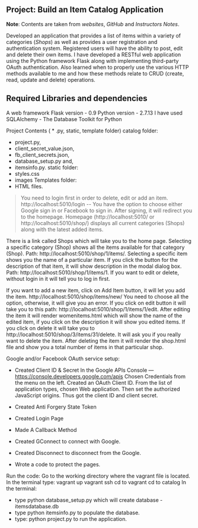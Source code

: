 ## Project: Build an Item Catalog Application 
**Note**: Contents are taken from *websites*, *GitHub* and *Instructors Notes*.

Developed an application that provides a list of items within a variety of categories (*Shops*) as
well as provides a user registration and authentication system. Registered users will have the
ability to post, edit and delete their own items. I have developed a RESTful web application
using the Python framework Flask along with implementing third-party OAuth authentication. 
Also learned when to properly use the various HTTP methods available to me and how these methods relate 
to CRUD (create, read, update and delete) operations.

## Required Libraries and dependencies
A web framework Flask version - 0.9
Python version - 2.7.13
I have used SQLAlchemy - The Database Toolkit for Python

Project Contents ( * .py, static, template folder)
catalog folder:
 * project.py,
 * client_secret_value.json, 
 * fb_client_secrets.json,
 * database_setup.py and,
 * itemsinfo.py.
static folder:
 * styles.css
 * images
Templates folder:
 * HTML files.

>You need to login first in order to delete, edit or add an item. http://localhost:5010/login -- You 
>have the option to choose either Google sign in or Facebook to sign in. After signing, it will redirect 
>you to the homepage. Homepage (http://localhost:5010/ or http://localhost:5010/shop/) displays all 
>current categories (Shops) along with the latest added items.

There is a link called Shops which will take you to the home page. Selecting a specific category (Shop) 
shows all the items available for that category (Shop). Path: http://localhost:5010/shop/1/items/. 
Selecting a specific item shows you the name of a particular item.
If you click the button for the description of that item, it will show description in
the modal dialog box. Path: http://localhost:5010/shop/1/items/1.
If you want to edit or delete, without login in it will tell you to log in first.

If you want to add a new item, click on Add Item button, it will let you add the item. 
http://localhost:5010/shop/items/new/  You need to choose all the option, otherwise,
it will give you an error. 
If you click on edit button it will take you to this path: http://localhost:5010/shop/1/items/1/edit.
After editing the item it will render womenitems.html which will show the name of the edited item,
if you click on the description it will show you edited items.
If you click on delete it will take you to http://localhost:5010/shop/3/items/31/delete.
It will ask you if you really want to delete the item. After deleting the item it will render the shop.html 
file and show you a total number of items in that particular shop.

Google and/or Facebook OAuth service setup:
* Created Client ID & Secret
In the Google APIs Console — https://console.developers.google.com/apis
Chosen Credentials from the menu on the left.
Created an OAuth Client ID.
From the list of application types, chosen Web application.
Then set the authorized JavaScript origins.
Thus got the client ID and client secret.

* Created Anti Forgery State Token
* Created Login Page
* Made A Callback Method
* Created GConnect to connect with Google.
* Created Disconnect to disconnect from the Google.
* Wrote a code to protect the pages.

Run the code:
Go to the working directory where the vagrant file is located.
In the terminal type:
vagrant up
vagrant ssh
cd to vagrant
cd to catalog
In the terminal: 
* type python database_setup.py which will create database - itemsdatabase.db
* type python itemsinfo.py to populate the database.
* type: python project.py to run the application.

